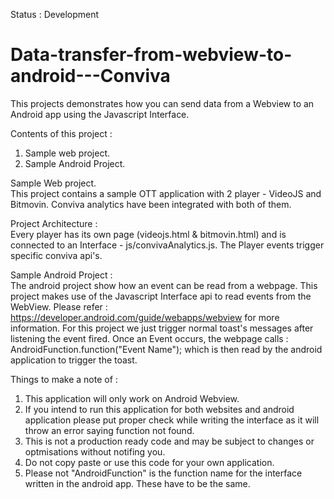 Status : Development

# Data-transfer-from-webview-to-android---Conviva
This projects demonstrates how you can send data from a Webview to an Android app using the Javascript Interface.

Contents of this project :
1. Sample web project.
2. Sample Android Project.


Sample Web project.  
This project contains a sample OTT application with 2 player - VideoJS and Bitmovin. Conviva analytics have been integrated with both of them. 

Project Architecture :  
Every player has its own page (videojs.html & bitmovin.html) and is connected to an Interface - js/convivaAnalytics.js. The Player events trigger specific conviva api's.

Sample Android Project :  
The android project show how an event can be read from a webpage. This project makes use of the Javascript Interface api to read events from the WebView. 
Please refer : https://developer.android.com/guide/webapps/webview for more information. 
For this project we just trigger normal toast's messages after listening the event fired. 
Once an Event occurs, the webpage calls : AndroidFunction.function("Event Name"); which is then read by the android application to trigger the toast.

Things to make a note of :  
1. This application will only work on Android Webview. 
2. If you intend to run this application for both websites and android application please put proper check while writing the interface as it will throw an error saying function not found.
3. This is not a production ready code and may be subject to changes or optmisations without notifing you.
4. Do not copy paste or use this code for your own application. 
5. Please not "AndroidFunction" is the function name for the interface written in the android app. These have to be the same.